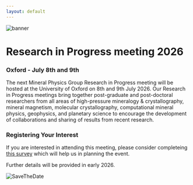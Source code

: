 ```yaml
---
layout: default
---
```

![banner](https://MinPhys.github.io/RiP_2026/assetts/website_banner_RiP_26.png)
# Research in Progress meeting 2026
### Oxford - July 8th and 9th


The next Mineral Physics Group Research in Progress meeting will be hosted at the University of Oxford on 8th and 9th July 2026. Our Research in Progress meetings bring together post-graduate and post-doctoral researchers from all areas of high-pressure mineralogy & crystallography, mineral magnetism, molecular crystallography, computational mineral physics, geophysics, and planetary science to encourage the development of collaborations and sharing of results from recent research.

### Registering Your Interest
If you are interested in attending this meeting, please consider completeing <a href="https://forms.office.com/Pages/ResponsePage.aspx?id=qO3qvR3IzkWGPlIypTW3y_bD9ef_p-NAhH5eWhgaFZlUMEZHVjBHUUpNRzcyM0o2OFNVWFlXWThRTi4u">this survey</a> which will help us in planning the event.

Further details will be provided in early 2026.

![SaveTheDate](https://MinPhys.github.io/RiP_2026/assetts/RiP26_STD_flyer.png)
